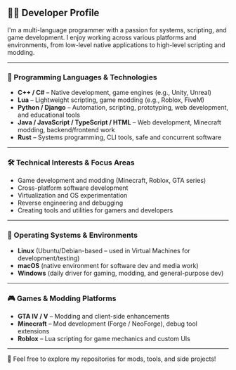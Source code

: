 ## 👨‍💻 Developer Profile

I'm a multi-language programmer with a passion for systems, scripting, and game development. I enjoy working across various platforms and environments, from low-level native applications to high-level scripting and modding.

---

### 🔧 Programming Languages & Technologies

- **C++ / C#** – Native development, game engines (e.g., Unity, Unreal)
- **Lua** – Lightweight scripting, game modding (e.g., Roblox, FiveM)
- **Python / Django** – Automation, scripting, prototyping, web development, and educational tools
- **Java / JavaScript / TypeScript / HTML** – Web development, Minecraft modding, backend/frontend work
- **Rust** – Systems programming, CLI tools, safe and concurrent software

---

### 🛠️ Technical Interests & Focus Areas

- Game development and modding (Minecraft, Roblox, GTA series)
- Cross-platform software development
- Virtualization and OS experimentation
- Reverse engineering and debugging
- Creating tools and utilities for gamers and developers

---

### 💽 Operating Systems & Environments

- **Linux** (Ubuntu/Debian-based – used in Virtual Machines for development/testing)
- **macOS** (native environment for software dev and media work)
- **Windows** (daily driver for gaming, modding, and general-purpose dev)

---

### 🎮 Games & Modding Platforms

- **GTA IV / V** – Modding and client-side enhancements
- **Minecraft** – Mod development (Forge / NeoForge), debug tool extensions
- **Roblox** – Lua scripting for game mechanics and custom UIs

---

📂 Feel free to explore my repositories for mods, tools, and side projects!
